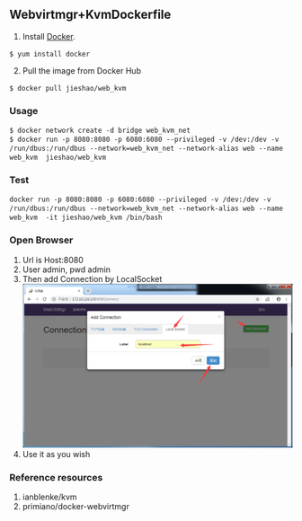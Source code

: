 
## Webvirtmgr+KvmDockerfile

1. Install [Docker](https://www.docker.com/).
```
$ yum install docker
```

2. Pull the image from Docker Hub

```
$ docker pull jieshao/web_kvm
```

### Usage

```
$ docker network create -d bridge web_kvm_net
$ docker run -p 8080:8080 -p 6080:6080 --privileged -v /dev:/dev -v /run/dbus:/run/dbus --network=web_kvm_net --network-alias web --name web_kvm  jieshao/web_kvm
```
### Test

```
docker run -p 8080:8080 -p 6080:6080 --privileged -v /dev:/dev -v /run/dbus:/run/dbus --network=web_kvm_net --network-alias web --name web_kvm  -it jieshao/web_kvm /bin/bash
```

### Open Browser
1. Url is Host:8080
2. User admin, pwd admin
3. Then add Connection by LocalSocket
 ![add_Connection](./image/add_Connection.png)
4. Use it as you wish

### Reference resources
1. ianblenke/kvm
2. primiano/docker-webvirtmgr